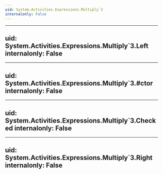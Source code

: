 ```yaml
---
uid: System.Activities.Expressions.Multiply`3
internalonly: False
---
```


---
uid: System.Activities.Expressions.Multiply`3.Left
internalonly: False
---

---
uid: System.Activities.Expressions.Multiply`3.#ctor
internalonly: False
---

---
uid: System.Activities.Expressions.Multiply`3.Checked
internalonly: False
---

---
uid: System.Activities.Expressions.Multiply`3.Right
internalonly: False
---
